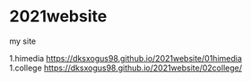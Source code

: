 # 2021website
my site

1.himedia https://dksxogus98.github.io/2021website/01himedia            
1.college  https://dksxogus98.github.io/2021website/02college/    

